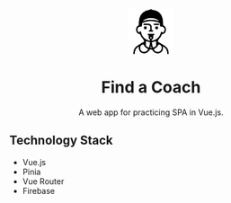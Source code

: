 <div align="center">
	<a href="https://vercel.com/">
		<img src="./assets/logo.svg" alt="Logo" width="80" height="80">
	</a>
	<h1 align="center">Find a Coach</h1>
	<p align="center">
		A web app for practicing SPA in Vue.js.
	</p>
</div>

## Technology Stack

-   Vue.js
-   Pinia
-   Vue Router
-   Firebase
